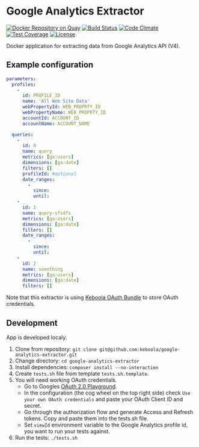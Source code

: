 # Google Analytics Extractor

[![Docker Repository on Quay](https://quay.io/repository/keboola/google-analytics-extractor/status "Docker Repository on Quay")](https://quay.io/repository/keboola/google-analytics-extractor)
[![Build Status](https://travis-ci.org/keboola/google-analytics-extractor.svg?branch=master)](https://travis-ci.org/keboola/google-analytics-extractor)
[![Code Climate](https://codeclimate.com/github/keboola/google-analytics-extractor/badges/gpa.svg)](https://codeclimate.com/github/keboola/google-analytics-extractor)
[![Test Coverage](https://codeclimate.com/github/keboola/google-analytics-extractor/badges/coverage.svg)](https://codeclimate.com/github/keboola/google-analytics-extractor/coverage)
[![License](https://img.shields.io/badge/license-MIT-blue.svg)](https://github.com/keboola/google-analytics-extractor/blob/master/LICENSE.md)

Docker application for extracting data from Google Analytics API (V4).

## Example configuration

```yaml
parameters:
  profiles:
    -
      id: PROFILE_ID
      name: 'All Web Site Data'
      webPropertyId: WEB_PROPRTY_ID
      webPropertyName: WEB_PROPRTY_ID
      accountId: ACCOUNT_ID
      accountName: ACCOUNT_NAME

  queries:
    -
      id: 0
      name: query
      metrics: [ga:users]
      dimensions: [ga:date]
      filters: []
      profileId: #optional
      date_ranges:
        -
          since:
          until:
    -
      id: 1
      name: query-sfsdfs
      metrics: [ga:users]
      dimensions: [ga:date]
      filters: []
      date_ranges:
        -
          since:
          until:
    -
      id: 2
      name: something
      metrics: [ga:users]
      dimensions: [ga:date]
      filters: []
```

Note that this extractor is using [Keboola OAuth Bundle](https://github.com/keboola/oauth-v2-bundle) to store OAuth credentials. 

## Development

App is developed localy.

1. Clone from repository: `git clone git@github.com:keboola/google-analytics-extractor.git`
2. Change directory: `cd google-analytics-extractor`
3. Install dependencies: `composer install --no-interaction`
4. Create `tests.sh` file from template `tests.sh.template`. 
5. You will need working OAuth credentials. 
    - Go to Googles [OAuth 2.0 Playground](https://developers.google.com/oauthplayground). 
    - In the configuration (the cog wheel on the top right side) check `Use your own OAuth credentials` and paste your OAuth Client ID and secret.
    - Go through the authorization flow and generate Access and Refresh tokens. Copy and paste them into the tests.sh file.
    - Set `viewId` environment variable to the Google Analytics profile id, you want to run your tests against.
6. Run the tests: `./tests.sh`
  


